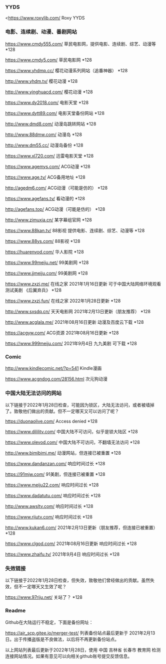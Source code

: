 ### YYDS

<<https://www.roxylib.com/> Roxy YYDS

### 电影、连续剧、动漫、番剧网站

<https://www.cmdy555.com/> 草民电影网，提供电影、连续剧、综艺、动漫等 *128

<https://www.cmdy5.com/> 草民电影网 *128

<https://www.yhdmp.cc/> 樱花动漫系列网站（追番神器） *128
  
<http://www.yhdm.tv/> 樱花动漫 *128

<http://www.yinghuacd.com/> 樱花动漫 *128

<https://www.dy2018.com/> 电影天堂 *128

<https://www.dytt89.com/> 电影天堂备份网站 *128

<http://www.dmd8.com/> 动漫岛跳转网站 *128

<http://www.88dmw.com/> 动漫岛 *128

<http://www.dm55.cc/> 动漫岛备份 *128

<https://www.xl720.com/> 迅雷电影天堂 *128

<https://www.agemys.com/>  ACG动漫 *128

<https://www.age.tv/>   ACG备用地址 *128

<http://agedm6.com/>  ACG动漫（可能是仿的） *128

<https://www.agefans.tv/> 看动漫的 *128

<http://agefans.top/>  ACG动漫（可能是仿的） *128

<http://www.zimuxia.cn/> 某字幕组官网 *128

<https://www.88kan.tv/>  88影视 提供电影、连续剧、综艺、动漫等 *128

<https://www.88ys.com/> 88影视 *128

<https://huarenvod.com/> 华人影院 *128

<https://www.99meiju.net/>  99美剧网 *128

<https://www.jjmeiju.com/> 99美剧网 *128

<https://www.zxzj.me/> 在线之家 2021年1月16日更新 可于中国大陆网络环境观看 测试美剧 《后翼弃兵》 *128

<https://www.zxzj.fun/>  在线之家 2022年1月28日更新 *128

<http://www.sxsdq.cn/> 天天电影网 2021年2月13日更新（朋友推荐） *128

<http://www.acglala.me/> 2021年08月16日更新 动漫及百度云下载 *128

<https://acgyw.com/> ACG资源 2021年08月16日更新 *128

<https://www.999meiju.com/> 2021年9月4日 九九美剧 可下载 *128

### Comic

<http://www.kindlecomic.net/?p=541> Kindle漫画 

<https://www.acgndog.com/28156.html> 次元狗动漫 
 
### 中国大陆无法访问的网站 
以下链接于2022年1月28日检查，可能因为锁区，大陆无法访问，或者被墙掉了。致敬他们做出的贡献。但不一定哪天又可以访问了呢？
 
<https://duonaolive.com/> Access denied *128 
 
<https://www.dililitv.com/>  中国大陆不可访问，似乎是锁大陆区 *128 

<https://www.olevod.com/> 中国大陆不可访问，不翻墙无法访问 *128

<http://www.bimibimi.me/> 动漫网站，但连接已被重置 *128

<https://www.dandanzan.com/> 响应时间过长 *128

<https://91mjw.com/> 91美剧，但连接已被重置 *128

<https://www.meiju22.com/> 响应时间过长 *128

<https://www.dadatutu.com/> 响应时间过长 *128

<http://www.awsltv.com/> 响应时间过长 *128

<https://www.rijutv.com/> 响应时间过长 *128

<http://www.kukan6.com/> 2021年2月13日更新（朋友推荐，但连接已被重置） *128

<https://www.clgod.com/> 2021年08月16日更新  响应时间过长 *128

<https://www.zhaifu.tv/> 2021年9月4日 响应时间过长 *128
 
### 失效链接
以下链接于2022年1月28日检查，但失效，致敬他们曾经做出的贡献。虽然失效，但不一定哪天又生效了呢？

<https://www.97riju.net/> 关站了？ *128

### Readme

Github在大陆运行不稳定，下面是备份网址：

<https://air_scp.gitee.io/merger-test/> 列表备份站点最后更新于 2021年2月13日。出于传播盗版是不良做法，以后将不再更新备份站点。

以上网站列表最后更新于2022年1月28日，使用 中国 吉林省 长春市 教育网 检测连接网站情况。如果有意见可以向相关github账号提交反馈信息。
